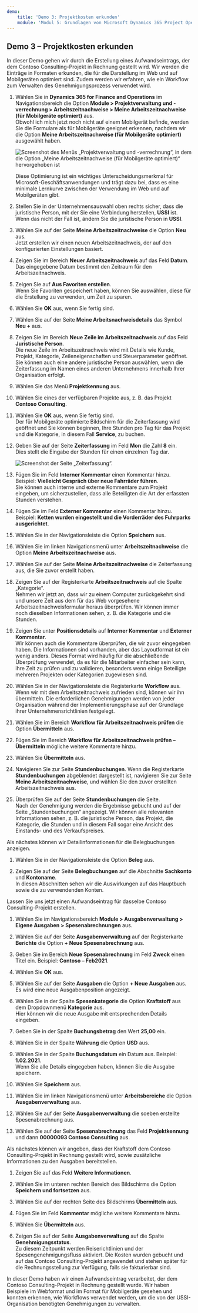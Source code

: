 ```yaml
---
demo:
    title: 'Demo 3: Projektkosten erkunden'
    module: 'Modul 5: Grundlagen von Microsoft Dynamics 365 Project Operations erlernen'
---
```


## Demo 3 – Projektkosten erkunden

In dieser Demo gehen wir durch die Erstellung eines Aufwandseintrags, der dem Contoso Consulting-Projekt in Rechnung gestellt wird. Wir werden die Einträge in Formaten erkunden, die für die Darstellung im Web und auf Mobilgeräten optimiert sind. Zudem werden wir erfahren, wie ein Workflow zum Verwalten des Genehmigungsprozess verwendet wird.

1. Wählen Sie in **Dynamics 365 for Finance and Operations** im Navigationsbereich die Option **Module > Projektverwaltung und -verrechnung > Arbeitszeitnachweise > Meine Arbeitszeitnachweise (für Mobilgeräte optimiert)** aus.  
    Obwohl ich mich jetzt noch nicht auf einem Mobilgerät befinde, werden Sie die Formulare als für Mobilgeräte geeignet erkennen, nachdem wir die Option **Meine Arbeitszeitnachweise (für Mobilgeräte optimiert)** ausgewählt haben.

    ![Screenshot des Menüs „Projektverwaltung und -verrechnung“, in dem die Option „Meine Arbeitszeitnachweise (für Mobilgeräte optimiert)“ hervorgehoben ist](./media/projops_costs_1_select_my_timesheets.png)  

    Diese Optimierung ist ein wichtiges Unterscheidungsmerkmal für Microsoft-Geschäftsanwendungen und trägt dazu bei, dass es eine minimale Lernkurve zwischen der Verwendung im Web und auf Mobilgeräten gibt.

1. Stellen Sie in der Unternehmensauswahl oben rechts sicher, dass die juristische Person, mit der Sie eine Verbindung herstellen, **USSI** ist. Wenn das nicht der Fall ist, ändern Sie die juristische Person in **USSI**.

1. Wählen Sie auf der Seite **Meine Arbeitszeitnachweise** die Option **Neu** aus.  
    Jetzt erstellen wir einen neuen Arbeitszeitnachweis, der auf den konfigurierten Einstellungen basiert.

1. Zeigen Sie im Bereich **Neuer Arbeitszeitnachweis** auf das Feld **Datum**.  
    Das eingegebene Datum bestimmt den Zeitraum für den Arbeitszeitnachweis.

1. Zeigen Sie auf **Aus Favoriten erstellen**.  
    Wenn Sie Favoriten gespeichert haben, können Sie auswählen, diese für die Erstellung zu verwenden, um Zeit zu sparen.

1. Wählen Sie **OK** aus, wenn Sie fertig sind.

1. Wählen Sie auf der Seite **Meine Arbeitsnachweisdetails** das Symbol **Neu +** aus.

1. Zeigen Sie im Bereich **Neue Zeile im Arbeitszeitnachweis** auf das Feld **Juristische Person**.  
    Die neue Zeile im Arbeitszeitnachweis wird mit Details wie Kunde, Projekt, Kategorie, Zeileneigenschaften und Steuerparameter geöffnet. Sie können auch eine andere juristische Person auswählen, wenn die Zeiterfassung im Namen eines anderen Unternehmens innerhalb Ihrer Organisation erfolgt.

1. Wählen Sie das Menü **Projektkennung** aus.

1. Wählen Sie eines der verfügbaren Projekte aus, z. B. das Projekt **Contoso Consulting**.

1. Wählen Sie **OK** aus, wenn Sie fertig sind.  
    Der für Mobilgeräte optimierte Bildschirm für die Zeiterfassung wird geöffnet und Sie können beginnen, Ihre Stunden pro Tag für das Projekt und die Kategorie, in diesem Fall **Service**, zu buchen.

1. Geben Sie auf der Seite **Zeiterfassung** im Feld **Mon** die Zahl **8** ein.  
    Dies stellt die Eingabe der Stunden für einen einzelnen Tag dar.

    ![Screenshot der Seite „Zeiterfassung“.](./media/projops_costs_2_mon_box.png)

1. Fügen Sie im Feld **Interner Kommentar** einen Kommentar hinzu. Beispiel: **Vielleicht Gespräch über neue Fahrräder führen**.  
    Sie können auch interne und externe Kommentare zum Projekt eingeben, um sicherzustellen, dass alle Beteiligten die Art der erfassten Stunden verstehen.

1. Fügen Sie im Feld **Externer Kommentar** einen Kommentar hinzu. Beispiel: **Ketten wurden eingestellt und die Vorderräder des Fuhrparks ausgerichtet**.

1. Wählen Sie in der Navigationsleiste die Option **Speichern** aus.

1. Wählen Sie im linken Navigationsmenü unter **Arbeitszeitnachweise** die Option **Meine Arbeitszeitnachweise** aus.

1. Wählen Sie auf der Seite **Meine Arbeitszeitnachweise** die Zeiterfassung aus, die Sie zuvor erstellt haben.

1. Zeigen Sie auf der Registerkarte **Arbeitszeitnachweis** auf die Spalte „Kategorie“.  
    Nehmen wir jetzt an, dass wir zu einem Computer zurückgekehrt sind und unsere Zeit aus dem für das Web vorgesehene Arbeitszeitnachweisformular heraus überprüfen. Wir können immer noch dieselben Informationen sehen, z. B. die Kategorie und die Stunden.

1. Zeigen Sie unter **Positionsdetails** auf **Interner Kommentar** und **Externer Kommentar**.  
    Wir können auch die Kommentare überprüfen, die wir zuvor eingegeben haben. Die Informationen sind vorhanden, aber das Layoutformat ist ein wenig anders. Dieses Format wird häufig für die abschließende Überprüfung verwendet, da es für die Mitarbeiter einfacher sein kann, ihre Zeit zu prüfen und zu validieren, besonders wenn einige Beteiligte mehreren Projekten oder Kategorien zugewiesen sind.

1. Wählen Sie in der Navigationsleiste die Registerkarte **Workflow** aus.  
    Wenn wir mit dem Arbeitszeitnachweis zufrieden sind, können wir ihn übermitteln. Die erforderlichen Genehmigungen werden von jeder Organisation während der Implementierungsphase auf der Grundlage ihrer Unternehmensrichtlinien festgelegt.

1. Wählen Sie im Bereich **Workflow für Arbeitszeitnachweis prüfen** die Option **Übermitteln** aus.

1. Fügen Sie im Bereich **Workflow für Arbeitszeitnachweis prüfen – Übermitteln** mögliche weitere Kommentare hinzu.

1. Wählen Sie **Übermitteln** aus.

1. Navigieren Sie zur Seite **Stundenbuchungen**. Wenn die Registerkarte **Stundenbuchungen** abgeblendet dargestellt ist, navigieren Sie zur Seite **Meine Arbeitszeitnachweise**, und wählen Sie den zuvor erstellten Arbeitszeitnachweis aus.

1. Überprüfen Sie auf der Seite **Stundenbuchungen** die Seite.  
    Nach der Genehmigung werden die Ergebnisse gebucht und auf der Seite „Stundenbuchungen“ angezeigt. Wir können alle relevanten Informationen sehen, z. B. die juristische Person, das Projekt, die Kategorie, die Stunden und in diesem Fall sogar eine Ansicht des Einstands- und des Verkaufspreises.  

Als nächstes können wir Detailinformationen für die Belegbuchungen anzeigen.

1. Wählen Sie in der Navigationsleiste die Option **Beleg** aus.

1. Zeigen Sie auf der Seite **Belegbuchungen** auf die Abschnitte **Sachkonto** und **Kontoname**.  
    In diesen Abschnitten sehen wir die Auswirkungen auf das Hauptbuch sowie die zu verwendenden Konten.  

Lassen Sie uns jetzt einen Aufwandseintrag für dasselbe Contoso Consulting-Projekt erstellen.

1. Wählen Sie im Navigationsbereich **Module > Ausgabenverwaltung > Eigene Ausgaben > Spesenabrechnungen** aus.

1. Wählen Sie auf der Seite **Ausgabenverwaltung** auf der Registerkarte **Berichte** die Option **+ Neue Spesenabrechnung** aus.

1. Geben Sie im Bereich **Neue Spesenabrechnung** im Feld **Zweck** einen Titel ein. Beispiel: **Contoso – Feb2021**.

1. Wählen Sie **OK** aus.

1. Wählen Sie auf der Seite **Ausgaben** die Option **+ Neue Ausgaben** aus.  
Es wird eine neue Ausgabenposition angezeigt.

1. Wählen Sie in der Spalte **Spesenkategorie** die Option **Kraftstoff** aus dem Dropdownmenü **Kategorie** aus.  
Hier können wir die neue Ausgabe mit entsprechenden Details eingeben.

1. Geben Sie in der Spalte **Buchungsbetrag** den Wert **25,00** ein.

1. Wählen Sie in der Spalte **Währung** die Option **USD** aus.

1. Wählen Sie in der Spalte **Buchungsdatum** ein Datum aus. Beispiel: **1.02.2021**.  
    Wenn Sie alle Details eingegeben haben, können Sie die Ausgabe speichern.

1. Wählen Sie **Speichern** aus.

1. Wählen Sie im linken Navigationsmenü unter **Arbeitsbereiche** die Option **Ausgabenverwaltung** aus.

1. Wählen Sie auf der Seite **Ausgabenverwaltung** die soeben erstellte Spesenabrechnung aus.

1. Wählen Sie auf der Seite **Spesenabrechnung** das Feld **Projektkennung** und dann **00000093 Contoso Consulting** aus.  

Als nächstes können wir angeben, dass der Kraftstoff dem Contoso Consulting-Projekt in Rechnung gestellt wird, sowie zusätzliche Informationen zu den Ausgaben bereitstellen.

1. Zeigen Sie auf das Feld **Weitere Informationen**.

1. Wählen Sie im unteren rechten Bereich des Bildschirms die Option **Speichern und fortsetzen** aus.

1. Wählen Sie auf der rechten Seite des Bildschirms **Übermitteln** aus.

1. Fügen Sie im Feld **Kommentar** mögliche weitere Kommentare hinzu.

1. Wählen Sie **Übermitteln** aus.

1. Zeigen Sie auf der Seite **Ausgabenverwaltung** auf die Spalte **Genehmigungsstatus**.  
    Zu diesem Zeitpunkt werden Reiserichtlinien und der Spesengenehmigungsfluss aktiviert. Die Kosten wurden gebucht und auf das Contoso Consulting-Projekt angewendet und stehen später für die Rechnungsstellung zur Verfügung, falls sie fakturierbar sind.

In dieser Demo haben wir einen Aufwandseintrag verarbeitet, der dem Contoso Consulting-Projekt in Rechnung gestellt wurde. Wir haben Beispiele im Webformat und im Format für Mobilgeräte gesehen und konnten erkennen, wie Workflows verwendet werden, um die von der USSI-Organisation benötigten Genehmigungen zu verwalten.
